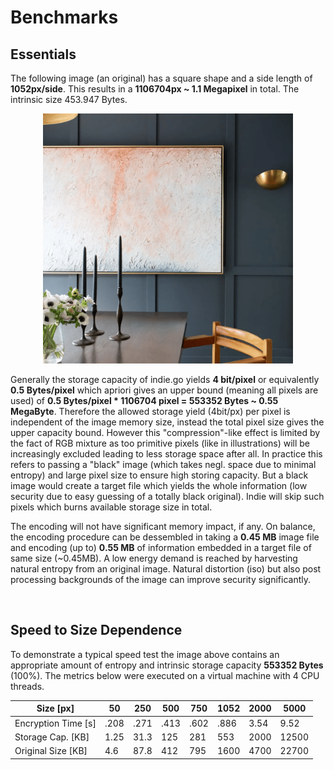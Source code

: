# Benchmarks

## Essentials
The following image (an original) has a square shape and a side length of <strong>1052px/side</strong>. This results in a <strong>1106704px ~ 1.1 Megapixel</strong> in total. The intrinsic size 453.947 Bytes.

<p align=center><img src='./originals/test_1052.png' height=400></p>

Generally the storage capacity of indie.go yields <strong>4 bit/pixel</strong> or equivalently <strong>0.5 Bytes/pixel</strong> which apriori gives an upper bound (meaning all pixels are used) of <strong>0.5 Bytes/pixel * 1106704 pixel = 553352 Bytes ~ 0.55 MegaByte</strong>. Therefore the allowed storage yield (4bit/px) per pixel is independent of the image memory size, instead the total pixel size gives the upper capacity bound. However this "compression"-like effect is limited by the fact of RGB mixture as too primitive pixels (like in illustrations) will be increasingly excluded leading to less storage space after all. In practice this refers to passing a "black" image (which takes negl. space due to minimal entropy) and large pixel size to ensure high storing capacity. But a black image would create a target file which yields the whole information (low security due to easy guessing of a totally black original). Indie will skip such pixels which burns available storage size in total. 

The encoding will not have significant memory impact, if any. On balance, the encoding procedure can be dessembled in taking a <strong>0.45 MB</strong> image file and encoding (up to) <strong>0.55 MB</strong> of information embedded in a target file of same size (~0.45MB).
A low energy demand is reached by harvesting natural entropy from an original image. Natural distortion (iso) but also post processing backgrounds of the image can improve security significantly.

<br>

## Speed to Size Dependence
To demonstrate a typical speed test the image above contains an appropriate amount of entropy and intrinsic storage capacity <strong>553352 Bytes</strong> (100%). The metrics below were executed on a virtual machine with 4 CPU threads.

|  Size [px] | 50  |  250 |  500 |  750 | 1052 | 2000 | 5000 |
|---|---|---|---|---|---|---|---|
| Encryption Time  [s]| .208  | .271 | .413  | .602  | .886 | 3.54  | 9.52  |
|  Storage Cap. [KB] |  1.25 | 31.3  | 125  | 281  |  553 |  2000 | 12500  | 
|  Original Size [KB] | 4.6  | 87.8  |  412 | 795  | 1600  | 4700  | 22700  |